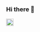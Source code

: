 ### Hi there 👋
<img src="https://img-premium.flaticon.com/png/512/2875/2875435.png?token=exp=1633054181~hmac=45f39a1092357c65dfdd725ec5054811" width="20px" alt="Gmail Badge" data-canonical-src="https://img.shields.io/badge/-chauminhphuc1994it@gmail.com-c14438?style=flat&amp;logo=Gmail&amp;logoColor=white&amp;link=mailto:chauminhphuc1994it@gmail.com" style="max-width: 100%;">
<!--
**minhphuc010194/minhphuc010194** is a ✨ _special_ ✨ repository because its `README.md` (this file) appears on your GitHub profile.

Here are some ideas to get you started:

- 🔭 I’m currently working on ...
- 🌱 I’m currently learning ...
- 👯 I’m looking to collaborate on ...
- 🤔 I’m looking for help with ...
- 💬 Ask me about ...
- 📫 How to reach me: ...
- 😄 Pronouns: ...
- ⚡ Fun fact: ...
-->
